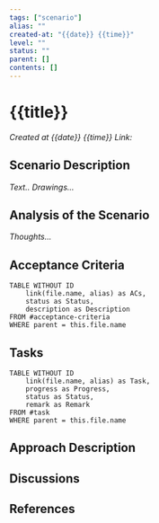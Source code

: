 ```yaml
---
tags: ["scenario"]
alias: ""
created-at: "{{date}} {{time}}"
level: ""
status: ""
parent: []
contents: []
---
```

# {{title}}
*Created at {{date}} {{time}}*
*Link:* 

## Scenario Description
*Text..*
*Drawings...*

## Analysis of the Scenario
*Thoughts...*

## Acceptance Criteria
```dataview
TABLE WITHOUT ID
	link(file.name, alias) as ACs,
	status as Status,
	description as Description
FROM #acceptance-criteria 
WHERE parent = this.file.name
```

## Tasks
```dataview
TABLE WITHOUT ID
	link(file.name, alias) as Task,
	progress as Progress,
	status as Status,
	remark as Remark
FROM #task 
WHERE parent = this.file.name
```

## Approach Description

## Discussions

## References
